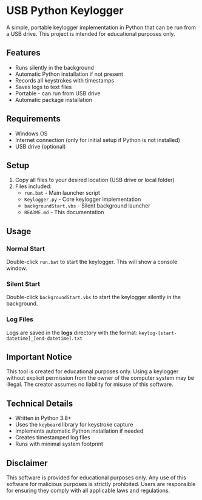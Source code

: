 # USB Python Keylogger

A simple, portable keylogger implementation in Python that can be run from a USB drive. This project is intended for educational purposes only.

## Features

- Runs silently in the background
- Automatic Python installation if not present
- Records all keystrokes with timestamps
- Saves logs to text files
- Portable - can run from USB drive
- Automatic package installation

## Requirements

- Windows OS
- Internet connection (only for initial setup if Python is not installed)
- USB drive (optional)

## Setup

1. Copy all files to your desired location (USB drive or local folder)
2. Files included:
   - `run.bat` - Main launcher script
   - `Keylogger.py` - Core keylogger implementation
   - `backgroundStart.vbs` - Silent background launcher
   - `README.md` - This documentation

## Usage

### Normal Start
Double-click `run.bat` to start the keylogger. This will show a console window.

### Silent Start
Double-click `backgroundStart.vbs` to start the keylogger silently in the background.

### Log Files
Logs are saved in the **logs** directory with the format:
`keylog-[start-datetime]_[end-datetime].txt`

## Important Notice

This tool is created for educational purposes only. Using a keylogger without explicit permission from the owner of the computer system may be illegal. The creator assumes no liability for misuse of this software.

## Technical Details

- Written in Python 3.8+
- Uses the `keyboard` library for keystroke capture
- Implements automatic Python installation if needed
- Creates timestamped log files
- Runs with minimal system footprint

## Disclaimer

This software is provided for educational purposes only. Any use of this software for malicious purposes is strictly prohibited. Users are responsible for ensuring they comply with all applicable laws and regulations.